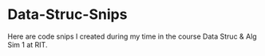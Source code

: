 # Data-Struc-Snips
Here are code snips I created during my time in the course Data Struc &amp; Alg Sim 1 at RIT.
